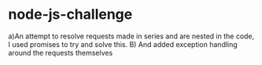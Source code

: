 # node-js-challenge

a)An attempt to  resolve requests made in series and are nested in the code, I used promises to try and solve this. B) And added exception handling around the requests themselves
